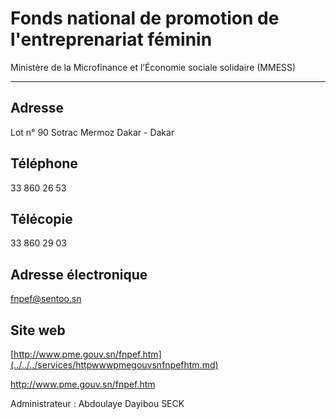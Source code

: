 # Fonds national de promotion de l'entreprenariat féminin

Ministère de la Microfinance et l’Économie sociale solidaire (MMESS)  

-----------------------------------------------------------------------

**Adresse**
-----------

Lot n° 90 Sotrac Mermoz Dakar - Dakar

**Téléphone**
-------------

33 860 26 53

**Télécopie**
-------------

33 860 29 03

**Adresse électronique**
------------------------

[fnpef@sentoo.sn](../../../services/fnpefsentoosn.md)

**Site web**
------------

[http://www.pme.gouv.sn/fnpef.htm](../../../services/httpwwwpmegouvsnfnpefhtm.md)

http://www.pme.gouv.sn/fnpef.htm

Administrateur : Abdoulaye Dayibou SECK